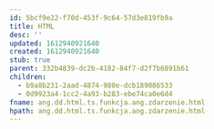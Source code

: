 ```yaml
---
id: 5bcf9e22-f70d-453f-9c64-57d3e819fb9a
title: HTML
desc: ''
updated: 1612940921640
created: 1612940921640
stub: true
parent: 332b4839-dc2b-4182-84f7-d2f7b6891b61
children:
  - b9a8b231-2aad-4874-980e-dcb189086533
  - 0d9923a4-1cc2-4a93-b283-ebe74ca0e6d4
fname: ang.dd.html.ts.funkcja.ang.zdarzenie.html
hpath: ang.dd.html.ts.funkcja.ang.zdarzenie.html
---
```



